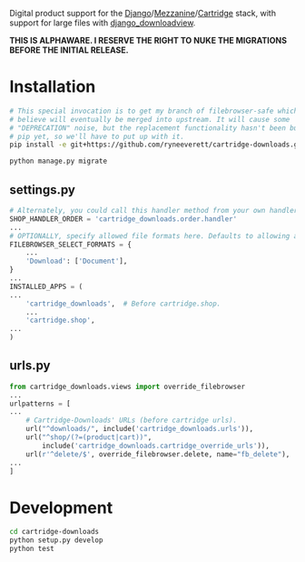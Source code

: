 Digital product support for the [Django](https://github.com/django/django)/[Mezzanine](https://github.com/stephenmcd/mezzanine)/[Cartridge](https://github.com/stephenmcd/cartridge) stack, with support for large files with [django_downloadview](https://github.com/benoitbryon/django-downloadview).

**THIS IS ALPHAWARE. I RESERVE THE RIGHT TO NUKE THE MIGRATIONS BEFORE THE INITIAL RELEASE.**

# Installation

```sh
# This special invocation is to get my branch of filebrowser-safe which I
# believe will eventually be merged into upstream. It will cause some
# "DEPRECATION" noise, but the replacement functionality hasn't been built into
# pip yet, so we'll have to put up with it.
pip install -e git+https://github.com/ryneeverett/cartridge-downloads.git@downloads#egg=filebrowser_safe-999 --process-dependency-links

python manage.py migrate
```

## settings.py

```py
# Alternately, you could call this handler method from your own handler.
SHOP_HANDLER_ORDER = 'cartridge_downloads.order.handler'
...
# OPTIONALLY, specify allowed file formats here. Defaults to allowing all.
FILEBROWSER_SELECT_FORMATS = {
    ...
    'Download': ['Document'],
}
...
INSTALLED_APPS = (
...
    'cartridge_downloads',  # Before cartridge.shop.
    ...
    'cartridge.shop',
...
)
```

## urls.py

```py
from cartridge_downloads.views import override_filebrowser
...
urlpatterns = [
...
    # Cartridge-Downloads' URLs (before cartridge urls).
    url("^downloads/", include('cartridge_downloads.urls')),
    url("^shop/(?=(product|cart))",
        include('cartridge_downloads.cartridge_override_urls')),
    url(r'^delete/$', override_filebrowser.delete, name="fb_delete"),
...
]
```

# Development

```sh
cd cartridge-downloads
python setup.py develop
python test
```
